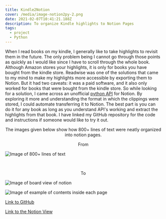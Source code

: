 ```yaml
---
title: Kindle2Notion
cover: /media/image-notion2py-2.png
date: 2021-02-07T10:41:21.188Z
description: To organize Kindle highlights to Notion Pages
tags:
  - project
  - Python
---
```

When I read books on my kindle, I generally like to take highlights to revisit them in the future. The only problem being I cannot go through those points as quickly as I would like since I have to scroll through the whole book. Although Amazon stores your highlights, it is only for books you have bought from the kindle store. Readwise was one of the solutions that came to my mind to make my highlights more accessible by exporting them to Notion. But it had two caveats: it was a paid software, and it also only worked for books that were bought from the kindle store.
So while looking for a solution, I came across an unofficial <a href="https://github.com/jamalex/notion-py" target="_blank" rel="noopener noreferrer">python API</a> for Notion. By exploring it more and understanding the format in which the clippings were stored, I could automate transferring it to Notion. The best part is you can do it for any book as long as you understand API's working and extract the highlights from that book. I have linked my GitHub repository for the code and instructions if someone would like to try it out. 

<p style="text-align: center;"> The images given below show how 800+ lines of text were neatly organized into notion pages. </p>

<p style="text-align: center;"> From </p>

![Image of 800+ lines of text](/media/image-notion2py-1.png "800+ lines of text")

<br />

<p style="text-align: center;"> To</p>

![Image of board view of notion](/media/image-notion2py-2.png "View of organized books in notion")

![Image of example of contents inside each page](/media/image-notion2py-3.png "Example of contents inside each page")

<p style="text-align: center;">

<a href="https://github.com/SarthakNarayan/Notion2Kindle" target="_blank" rel="noopener noreferrer">Link to GitHub</a>

</p>

<p style="text-align: center;">

<a href="https://www.notion.so/sarthaknarayan/2a1eb904ff364534b12168647528bdf6?v=b2db3e862adc4f32b9574ed6c2ea186c" target="_blank" rel="noopener noreferrer">Link to the Notion View</a>

</p>